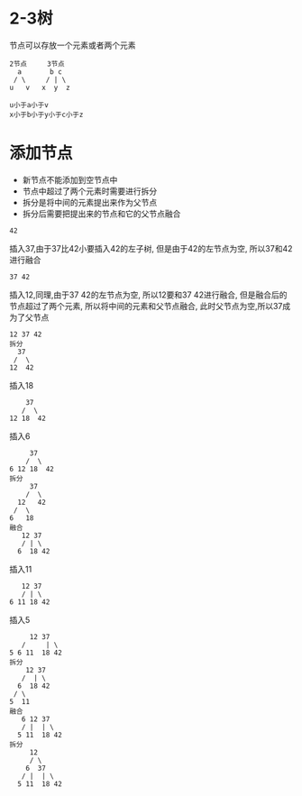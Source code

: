 # 2-3树

节点可以存放一个元素或者两个元素
```
2节点     3节点
  a       b c
 / \     / | \
u   v   x  y  z

u小于a小于v
x小于b小于y小于c小于z
```

# 添加节点
- 新节点不能添加到空节点中
- 节点中超过了两个元素时需要进行拆分
- 拆分是将中间的元素提出来作为父节点
- 拆分后需要把提出来的节点和它的父节点融合
```
42
```
插入37,由于37比42小要插入42的左子树,
但是由于42的左节点为空,
所以37和42进行融合
```
37 42
```
插入12,同理,由于37 42的左节点为空,
所以12要和37 42进行融合,
但是融合后的节点超过了两个元素,
所以将中间的元素和父节点融合,
此时父节点为空,所以37成为了父节点
``` 
12 37 42
拆分
  37
 /  \
12  42
```
插入18
```
    37
   /  \
12 18  42 
```
插入6
```
     37
    /  \
6 12 18  42 
拆分
     37
    /  \
  12   42 
 /  \
6   18
融合
   12 37
   / | \
  6  18 42 
```
插入11
```
   12 37
   / | \
6 11 18 42 
```
插入5
```
     12 37
   /     | \
5 6 11  18 42
拆分
    12 37
   /  | \
  6  18 42
 / \
5  11
融合
   6 12 37
   / |  | \
  5 11  18 42
拆分
     12
     / \
    6  37
   / |  | \
  5 11  18 42
```
